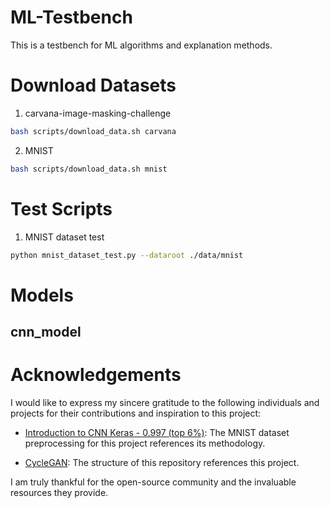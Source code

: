 # ML-Testbench
This is a testbench for ML algorithms and explanation methods.

# Download Datasets
1. carvana-image-masking-challenge
```bash
bash scripts/download_data.sh carvana
```
2. MNIST
```bash
bash scripts/download_data.sh mnist
```
# Test Scripts
1. MNIST dataset test
```bash
python mnist_dataset_test.py --dataroot ./data/mnist
```

# Models
## cnn_model

# Acknowledgements
I would like to express my sincere gratitude to the following individuals and projects for their contributions and inspiration to this project:

- [Introduction to CNN Keras - 0.997 (top 6%)](https://www.kaggle.com/code/yassineghouzam/introduction-to-cnn-keras-0-997-top-6#2.1-Load-data): The MNIST dataset preprocessing for this project references its methodology.

- [CycleGAN](https://github.com/junyanz/pytorch-CycleGAN-and-pix2pix): The structure of this repository references this project.

I am truly thankful for the open-source community and the invaluable resources they provide.
